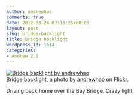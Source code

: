 ```yaml
---
author: andrewhao
comments: true
date: 2012-03-24 07:13:25+00:00
layout: post
slug: bridge-backlight
title: Bridge backlight
wordpress_id: 1614
categories:
- Andrew 2.0
---
```


[![Bridge backlight by andrewhao](http://farm8.staticflickr.com/7187/7010312605_65942b0d71.jpg)](http://www.flickr.com/photos/andrewhao/7010312605/)  
[Bridge backlight](http://www.flickr.com/photos/andrewhao/7010312605/), a photo by [andrewhao](http://www.flickr.com/photos/andrewhao/) on Flickr.

Driving back home over the Bay Bridge. Crazy light.
